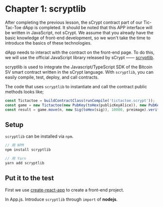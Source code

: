 # Chapter 1: scryptlib

After completing the previous lesson, the sCrypt contract part of our Tic-Tac-Toe dApp is completed.
It should be noted that this APP interface will be written in JavaScript, not sCrypt. We assume that you already have the basic knowledge of front-end development, so we won't take the time to introduce the basics of these technologies.

dApp needs to interact with the contract on the front-end page. To do this, we will use the official JavaScript library released by sCrypt —— [scryptlib](https://github.com/sCrypt-Inc/scryptlib).


scryptlib is used to integrate the Javascript/TypeScript SDK of the Bitcoin SV smart contract written in the sCrypt language.
With `scryptlib`, you can easily compile, test, deploy, and call contracts.

The code that uses `scryptlib` to instantiate and call the contract public methods looks like;

```javascript
const Tictactoe = buildContractClass(runCompile('tictactoe.scrypt'));
const game = new Tictactoe(new PubKey(toHex(publicKeyAlice)), new PubKey(toHex(publicKeyBob)));
const result = game.move(n, new Sig(toHex(sig)), 10000, preimage).verify(context)
```

## Setup

`scryptlib` can be installed via `npm`.

```javascript
// 用 NPM
npm install scryptlib

// 用 Yarn
yarn add scryptlib
```

## Put it to the test


First we use [create-react-app](https://github.com/facebook/create-react-app) to create a front-end project.

In App.js. Introduce `scryptlib` through `import` of **nodejs**.
